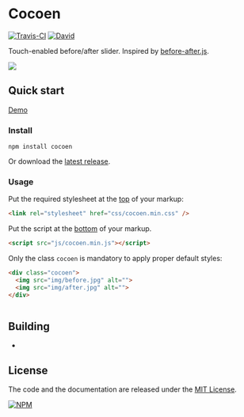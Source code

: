 # Cocoen
[![Travis-CI](https://travis-ci.org/koenoe/cocoen.svg)](https://travis-ci.org/koenoe/cocoen)
[![David](https://david-dm.org/koenoe/cocoen.svg)](https://david-dm.org)

Touch-enabled before/after slider. Inspired by [before-after.js](https://github.com/jotform/before-after.js).

![](https://github.com/koenoe/cocoen/blob/master/readme.gif)

## Quick start
[Demo](https://koenromers.com/cocoen/)

### Install
```
npm install cocoen
```
Or download the [latest release](https://github.com/koenoe/cocoen/releases).

### Usage

Put the required stylesheet at the [top](https://developer.yahoo.com/performance/rules.html#css_top) of your markup:

```html
<link rel="stylesheet" href="css/cocoen.min.css" />
```

Put the script at the [bottom](https://developer.yahoo.com/performance/rules.html#js_bottom) of your markup.

```html
<script src="js/cocoen.min.js"></script>
```

Only the class `cocoen` is mandatory to apply proper default styles:

```html
<div class="cocoen">
  <img src="img/before.jpg" alt="">
  <img src="img/after.jpg" alt="">
</div>
```

```javascript

```

## Building

-

## License

The code and the documentation are released under the [MIT License](LICENSE).

[![NPM](https://nodei.co/npm/cocoen.png?downloads=true&downloadRank=true&stars=true)](https://www.npmjs.com/package/cocoen)
